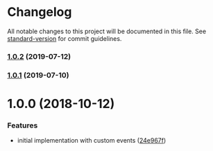 # Changelog

All notable changes to this project will be documented in this file. See [standard-version](https://github.com/conventional-changelog/standard-version) for commit guidelines.

### [1.0.2](https://github.com/smartlook/smartlook-nodejs-sdk/compare/v1.0.1...v1.0.2) (2019-07-12)



### [1.0.1](https://github.com/smartlook/smartlook-nodejs-sdk/compare/v1.0.0...v1.0.1) (2019-07-10)



<a name="1.0.0"></a>
# 1.0.0 (2018-10-12)


### Features

* initial implementation with custom events ([24e967f](https://github.com/smartlook/smartlook-nodejs-sdk/commit/24e967f))

